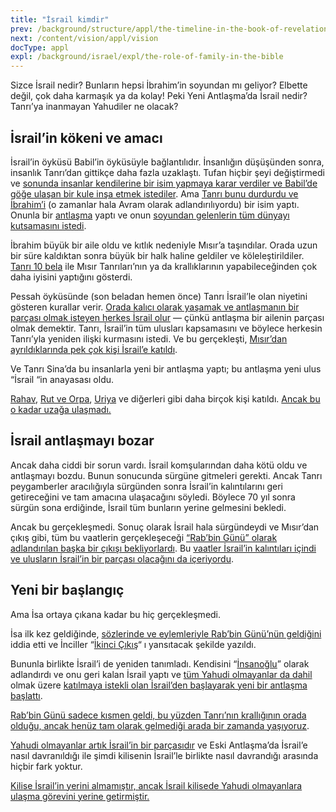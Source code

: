 ```yaml
---
title: "İsrail kimdir"
prev: /background/structure/appl/the-timeline-in-the-book-of-revelation
next: /content/vision/appl/vision
docType: appl
expl: /background/israel/expl/the-role-of-family-in-the-bible
---
```


Sizce İsrail nedir? Bunların hepsi İbrahim’in soyundan mı geliyor? Elbette değil, çok daha karmaşık ya da kolay! Peki Yeni Antlaşma’da İsrail nedir? Tanrı’ya inanmayan Yahudiler ne olacak?

## İsrail’in kökeni ve amacı

<a name="ce07"></a>
İsrail’in öyküsü Babil’in öyküsüyle bağlantılıdır. İnsanlığın düşüşünden sonra, insanlık Tanrı’dan gittikçe daha fazla uzaklaştı. Tufan hiçbir şeyi değiştirmedi ve [sonunda insanlar kendilerine bir isim yapmaya karar verdiler ve Babil’de göğe ulaşan bir kule inşa etmek istediler](https://www.bibleserver.com/TR/Yarat%C4%B1l%C4%B1%C5%9F11%3A1-10). Ama [Tanrı bunu durdurdu ve İbrahim’i](https://www.bibleserver.com/TR/Yarat%C4%B1l%C4%B1%C5%9F12%3A1-2) (o zamanlar hala Avram olarak adlandırılıyordu) bir isim yaptı. Onunla bir [antlaşma](../../../../background/israel/expl/gods-covenant) yaptı ve onun [soyundan gelenlerin tüm dünyayı kutsamasını istedi](https://www.bibleserver.com/TR/Yarat%C4%B1l%C4%B1%C5%9F12%3A3).

İbrahim büyük bir aile oldu ve kıtlık nedeniyle Mısır’a taşındılar. Orada uzun bir süre kaldıktan sonra büyük bir halk haline geldiler ve köleleştirildiler. [Tanrı 10 bela](../../../../bible/exodus/expl/the-plagues-in-egypt) ile Mısır Tanrıları’nın ya da krallıklarının yapabileceğinden çok daha iyisini yaptığını gösterdi.

Pessah öyküsünde (son beladan hemen önce) Tanrı İsrail’le olan niyetini gösteren kurallar verir. [Orada kalıcı olarak yaşamak ve antlaşmanın bir parçası olmak isteyen herkes İsrail olur](https://www.bibleserver.com/TR/M%C4%B1s%C4%B1rdan%20%C3%87%C4%B1k%C4%B1%C5%9F12%3A48-49) — çünkü antlaşma bir ailenin parçası olmak demektir. Tanrı, İsrail’in tüm ulusları kapsamasını ve böylece herkesin Tanrı’yla yeniden ilişki kurmasını istedi. Ve bu gerçekleşti, [Mısır’dan ayrıldıklarında pek çok kişi İsrail’e katıldı](https://www.bibleserver.com/TR/M%C4%B1s%C4%B1rdan%20%C3%87%C4%B1k%C4%B1%C5%9F12%3A38).

Ve Tanrı Sina’da bu insanlarla yeni bir antlaşma yaptı; bu antlaşma yeni ulus “İsrail “in anayasası oldu.

[Rahav](https://www.bibleserver.com/TR/Ye%C5%9Fu2), [Rut ve Orpa](https://www.bibleserver.com/TR/Rut1), [Uriya](https://www.bibleserver.com/TR/2.Samuel11%3A3) ve diğerleri gibi daha birçok kişi katıldı. [Ancak bu o kadar uzağa ulaşmadı.](https://www.bibleserver.com/TR/Matta23%3A15)

## İsrail antlaşmayı bozar

<a name="3ae6"></a>
Ancak daha ciddi bir sorun vardı. İsrail komşularından daha kötü oldu ve antlaşmayı bozdu. Bunun sonucunda sürgüne gitmeleri gerekti. Ancak Tanrı peygamberler aracılığıyla sürgünden sonra İsrail’in kalıntılarını geri getireceğini ve tam amacına ulaşacağını söyledi. Böylece 70 yıl sonra sürgün sona erdiğinde, İsrail tüm bunların yerine gelmesini bekledi.

Ancak bu gerçekleşmedi. Sonuç olarak İsrail hala sürgündeydi ve Mısır’dan çıkış gibi, tüm bu vaatlerin gerçekleşeceği [“Rab’bin Günü” olarak adlandırılan başka bir çıkışı bekliyorlardı](../../../../background/israel/expl/the-day-of-the-lord). Bu [vaatler İsrail’in kalıntıları içindi ve ulusların İsrail’in bir parçası olacağını da içeriyordu](../../../../background/israel/expl/the-church-is-part-of-israel).

## Yeni bir başlangıç

<a name="b08f"></a>
Ama İsa ortaya çıkana kadar bu hiç gerçekleşmedi.

İsa ilk kez geldiğinde, [sözlerinde ve eylemleriyle Rab’bin Günü’nün geldiğini](../../../../background/israel/expl/jesus-and-the-covenant) iddia etti ve İnciller “[İkinci Çıkış](../../../../background/israel/expl/the-second-exodus)“ ı yansıtacak şekilde yazıldı.

Bununla birlikte İsrail’i de yeniden tanımladı. Kendisini “[İnsanoğlu](../../../../bible/daniel/expl/the-son-of-man-and-the-remnant)” olarak adlandırdı ve onu geri kalan İsrail yaptı ve [tüm Yahudi olmayanlar da dahil ](../../../../background/israel/expl/the-remnant-of-israel)olmak üzere [katılmaya istekli olan İsrail’den başlayarak yeni bir antlaşma başlattı](https://www.bibleserver.com/TR/Matta15%3A24).

[Rab’bin Günü sadece kısmen geldi, bu yüzden Tanrı’nın krallığının orada olduğu, ancak henüz tam olarak gelmediği arada bir zamanda yaşıyoruz](../../../../background/israel/expl/jesus-and-the-covenant#1438).

[Yahudi olmayanlar artık İsrail’in bir parçasıdır](../../../../background/israel/expl/the-church-is-part-of-israel) ve Eski Antlaşma’da İsrail’e nasıl davranıldığı ile şimdi kilisenin İsrail’le birlikte nasıl davrandığı arasında hiçbir fark yoktur.

[Kilise İsrail’in yerini almamıştır, ancak İsrail kilisede Yahudi olmayanlara ulaşma görevini yerine getirmiştir.](https://www.bibleserver.com/TR/Romal%C4%B1lar9)

